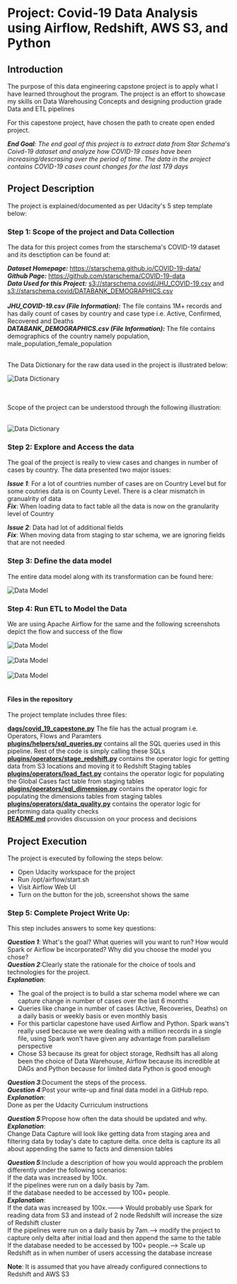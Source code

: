 # Project: Covid-19 Data Analysis using Airflow, Redshift, AWS S3, and Python

## Introduction
The purpose of this data engineering capstone project is to apply what I have learned throughout the program. The project is an effort to showcase my skills on Data Warehousing Concepts and designing production grade Data and ETL pipelines

For this capestone project, have chosen the path to create open ended project. 

_**End Goal**: The end goal of this project is to extract data from Star Schema's Coivd-19 dataset and analyze how COVID-19 cases have been increasing/descrasing over the period of time. The data in the project contains COVID-19 cases count changes for the last 179 days_



## Project Description
The project is explained/documented as per Udacity's 5 step template below:

### Step 1: Scope of the project and Data Collection

The data for this project comes from the starschema's COVID-19 dataset and its desctiption can be found at:

***Dataset Homepage:*** https://starschema.github.io/COVID-19-data/<br>
***Github Page:*** https://github.com/starschema/COVID-19-data<br>
***Data Used for this Project:*** [s3://starschema.covid/JHU_COVID-19.csv](https://s3-us-west-1.amazonaws.com/starschema.covid/JHU_COVID-19.csv) and 	[s3://starschema.covid/DATABANK_DEMOGRAPHICS.csv](https://s3-us-west-1.amazonaws.com/starschema.covid/DATABANK_DEMOGRAPHICS.csv)<br><br>
***JHU_COVID-19.csv (File Information):*** The file contains 1M+ records and has daily count of cases by country and case type i.e. Active, Confirmed, Recovered and Deaths<br>
***DATABANK_DEMOGRAPHICS.csv (File Information):*** The file contains demographics of the country namely population, male_population_female_population<br><br>

The Data Dictionary for the raw data used in the project is illustrated below:

![Data Dictionary](images/Data-Dictionary.png)

<br><br>Scope of the project can be understood through the following illustration:<br><br>

![Data Dictionary](images/Project-Flow.png)

### Step 2: Explore and Access the data
The goal of the project is really to view cases and changes in number of cases by country. The data presented two major issues:

***Issue 1***: For a lot of countries number of cases are on Country Level but for some coutries data is on County Level. There is a clear mismatch in granualrity of data<br>
***Fix***: When loading data to fact table all the data is now on the granularity level of Country

***Issue 2***: Data had lot of additional fields<br>
***Fix***: When moving data from staging to star schema, we are ignoring fields that are not needed

### Step 3: Define the data model
The entire data model along with its transformation can be found here:

![Data Model](images/Data-Model.png)

### Step 4: Run ETL to Model the Data
We are using Apache Airflow for the same and the following screenshots depict the flow and success of the flow

![Data Model](images/Airflow-DAG.png)
<br><br>
![Data Model](images/Project_Execution.png)
<br><br>
![Data Model](images/Project-Success.png)
<br><br>

#### Files in the repository
The project template includes three files:

<ins>**dags/covid_19_capestone.py**</ins> The file has the actual program i.e. Operators, Flows and Paramters<br>
<ins>**plugins/helpers/sql_queries.py**</ins> contains all the SQL queries used in this pipeline. Rest of the code is simply calling these SQLs<br>
<ins>**plugins/operators/stage_redshift.py**</ins> contains the operator logic for getting data from S3 locations and moving it to Redshift Staging tables<br>
<ins>**plugins/operators/load_fact.py**</ins> contains the operator logic for populating the Global Cases fact table from staging tables<br>
<ins>**plugins/operators/sql_dimension.py**</ins> contains the operator logic for populating the dimensions tables from staging tables<br>
<ins>**plugins/operators/data_quality.py**</ins> contains the operator logic for performing data quality checks<br>
<ins>**README.md**</ins> provides discussion on your process and decisions<br>

## Project Execution
The project is executed by following the steps below:

- Open Udacity workspace for the project
- Run /opt/airflow/start.sh
- Visit Airflow Web UI
- Turn on the button for the job, screenshot shows the same



### Step 5: Complete Project Write Up:
This step includes answers to some key questions:<br>

***Question 1***: What's the goal? What queries will you want to run? How would Spark or Airflow be incorporated? Why did you choose the model you chose?<br>
***Question 2***:Clearly state the rationale for the choice of tools and technologies for the project.<br>
***Explanation***: <br>
- The goal of the project is to build a star schema model where we can capture change in number of cases over the last 6 months<br>
- Queries like change in number of cases (Active, Recoveries, Deaths) on a daily basis or weekly basis or even monthly basis<br>
- For this particlar capestone have used Airflow and Python. Spark wans't really used because we were dealing with a million records in a single file, using Spark won't have given any advantage from parallelism perspective<br>
- Chose S3 because its great for object storage, Redhsift has all along been the choice of Data Warehouse, Airflow because its incredible at DAGs and Python because for limited data Python is good enough<br>

***Question 3***:Document the steps of the process.<br>
***Question 4***:Post your write-up and final data model in a GitHub repo.<br>
***Explanation***:<br>
Done as per the Udacity Curriculum instructions 

***Question 5***:Propose how often the data should be updated and why.<br>
***Explanation***:<br>
Change Data Capture will look like getting data from staging area and filtering data by today's date to capture delta. once delta is capture its all about appending the same to facts and dimension tables

***Question 5***:Include a description of how you would approach the problem differently under the following scenarios:<br>
If the data was increased by 100x.<br>
If the pipelines were run on a daily basis by 7am.<br>
If the database needed to be accessed by 100+ people.<br>
***Explanation***:<br>
If the data was increased by 100x.---> Would probably use Spark for reading data from S3 and instead of 2 node Redshift will increase the size of Redshift cluster<br>
If the pipelines were run on a daily basis by 7am.--> modify the project to capture only delta after initial load and then append the same to the table<br>
If the database needed to be accessed by 100+ people.--> Scale up Redshift as in when number of users accessing the database increase<br>

**Note**: It is assumed that you have already configured connections to Redshift and AWS S3




